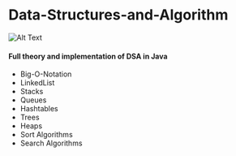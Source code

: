 # Data-Structures-and-Algorithm
![Alt Text](https://img.shields.io/badge/Java-12.0.2-blue)<br/>
#### Full theory and implementation of DSA in Java
* Big-O-Notation
* LinkedList
* Stacks
* Queues
* Hashtables
* Trees
* Heaps
* Sort Algorithms
* Search Algorithms
